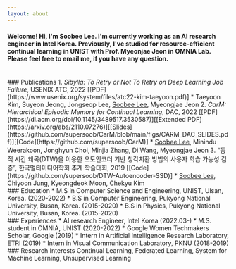 ```yaml
---
layout: about 
---
```

#### Welcome! Hi, I'm Soobee Lee. I'm currently working as an AI research engineer in Intel Korea. Previously, I've studied for resource-efficient continual learning in UNIST with Prof. Myeonjae Jeon in OMNIA Lab. Please feel free to email me, if you have any question.

<br/>
### Publications
1. <i>Sibylla: To Retry or Not To Retry on Deep Learning Job Failure</i>, USENIX ATC, 2022 [[PDF](https://www.usenix.org/system/files/atc22-kim-taeyoon.pdf)]
   * Taeyoon Kim, Suyeon Jeong, Jongseop Lee, <U>Soobee Lee</U>, Myeongjae Jeon
2. <i>CarM: Hierarchical Episodic Memory for Continual Learning</i>, DAC, 2022 [[PDF](https://dl.acm.org/doi/10.1145/3489517.3530587)][[Extended PDF](https://arxiv.org/abs/2110.07276)][[Slides](https://github.com/supersoob/CarM/blob/main/figs/CARM_DAC_SLIDES.pdf)][[Code](https://github.com/supersoob/CarM)]
   * <U>Soobee Lee</U>, Minindu Weerakoon, Jonghyun Choi, Minjia Zhang, Di Wang, Myeongjae Jeon 
3. “동적 시간 왜곡(DTW)을 이용한 오토인코더 기반 청각치환 방법의 사용자 학습 가능성 검증”, 한국멀티미디어학회 추계 학술대회, 2019 [[Code](https://github.com/supersoob/DTW-Autoencoder-SSD)]
   * <U>Soobee Lee</U>, Chiyoon Jung, Kyeongdeok Moon, Chekyu Kim

<br/>
### Education
   * M.S in Computer Science and Engineering, UNIST, Ulsan, Korea.  (2020-2022)
   * B.S in Computer Engineering, Pukyong National University, Busan, Korea.  (2015-2020)
   * B.S in Physics, Pukyong National University, Busan, Korea.  (2015-2020)

<br/>
### Experiences
   * AI research Engineer, Intel Korea  (2022.03-)
   * M.S. student in OMNIA, UNIST  (2020-2022)
   * Google Women Techmakers Scholar, Google   (2019)
   * Intern in Artificial Intelligence Research Laboratory, ETRI  (2019)
   * Intern in Visual Communication Laboratory, PKNU   (2018-2019)

<br/>
### Research Interests
Continual Learning,  Federated Learning,  System for Machine Learning,  Unsupervised Learning
